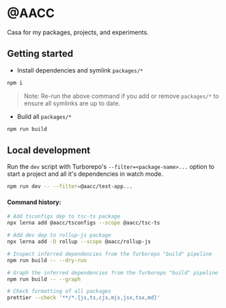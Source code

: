 # @AACC

Casa for my packages, projects, and experiments.

## Getting started

- Install dependencies and symlink `packages/*`

```sh
npm i
```

> Note: Re-run the above command if you add or remove `packages/*` to ensure all
> symlinks are up to date.

- Build all `packages/*`

```sh
npm run build
```

## Local development

Run the `dev` script with Turborepo's `--filter=<package-name>...` option to
start a project and all it's dependencies in watch mode.

```sh
npm run dev -- --filter=@aacc/test-app...
```

#### Command history:

```sh
# Add tsconfigs dep to tsc-ts package
npx lerna add @aacc/tsconfigs --scope @aacc/tsc-ts

# Add dev dep to rollup-js package
npx lerna add -D rollup --scope @aacc/rollup-js

# Inspect inferred dependencies from the Turborepo "build" pipeline
npm run build -- --dry-run

# Graph the inferred dependencies from the Turborepo "build" pipeline
npm run build -- --graph

# Check formatting of all packages
prettier --check '**/*.{js,ts,cjs,mjs,jsx,tsx,md}'
```
